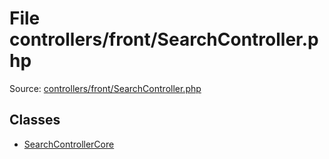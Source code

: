 File controllers/front/SearchController.php
=========

Source: [controllers/front/SearchController.php](https://github.com/PrestaShop/PrestaShop/blob/1.6.0.2/controllers/front/SearchController.php)


Classes
-------

* [SearchControllerCore](class.SearchControllerCore.md)

